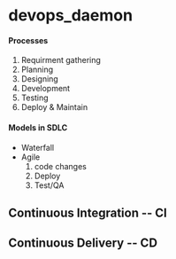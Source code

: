 # devops_daemon

#### Processes
1. Requirment gathering
2. Planning
3. Designing
4. Development
5. Testing
6. Deploy & Maintain

#### Models in SDLC
- Waterfall
- Agile
	1. code changes
	2. Deploy
	3. Test/QA


## Continuous Integration -- CI

## Continuous Delivery -- CD

